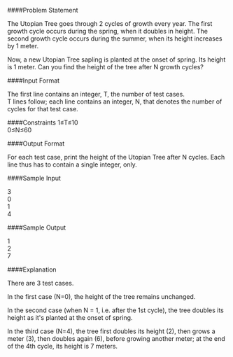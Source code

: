 ####Problem Statement

The Utopian Tree goes through 2 cycles of growth every year. The first growth cycle occurs during the spring, when it doubles in height. The second growth cycle occurs during the summer, when its height increases by 1 meter.

Now, a new Utopian Tree sapling is planted at the onset of spring. Its height is 1 meter. Can you find the height of the tree after N growth cycles?

####Input Format

The first line contains an integer, T, the number of test cases. </br> 
T lines follow; each line contains an integer, N, that denotes the number of cycles for that test case.

####Constraints 
1≤T≤10 <br> 
0≤N≤60

####Output Format

For each test case, print the height of the Utopian Tree after N cycles. Each line thus has to contain a single integer, only.

####Sample Input

3<br>
0<br>
1<br>
4

####Sample Output

1<br>
2<br>
7

####Explanation

There are 3 test cases.

In the first case (N=0), the height of the tree remains unchanged.

In the second case (when N = 1, i.e. after the 1st cycle), the tree doubles its height as it's planted at the onset of spring.

In the third case (N=4), the tree first doubles its height (2), then grows a meter (3), then doubles again (6), before growing another meter; at the end of the 4th cycle, its height is 7 meters.